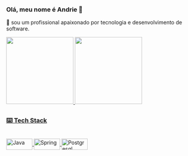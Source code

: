 ### Olá, meu nome é Andrie  👾

🌱  sou um profissional apaixonado por tecnologia e desenvolvimento de software.


  <a href="https://github.com/AndrieBalbino">
  <img height="180em" src="https://github-readme-stats.vercel.app/api?username=AndrieBalbino&show_icons=true&theme=dracula&include_all_commits=true&count_private=true"/>
  <img height="180em" src="https://github-readme-stats.vercel.app/api/top-langs/?username=AndrieBalbino&layout=compact&langs_count=7&theme=dracula"/>

##

### ⌨️ Tech Stack

<div style="display: inline_block"><br>
  <img align="center" alt="Java" height="30" width="70" src="https://img.shields.io/badge/Java-ED8B00?style=for-the-badge&logo=java&logoColor=white">
  <img align="center" alt="Spring" height="30" width="70" src="https://img.shields.io/badge/Spring-6DB33F?style=for-the-badge&logo=spring&logoColor=white">
<img align="center" alt="Postgresql" height="30" width="70" src="https://img.shields.io/badge/PostgreSQL-4682B4?style=for-the-badge&logo=postgresql&logoColor=white">
</div>

 
